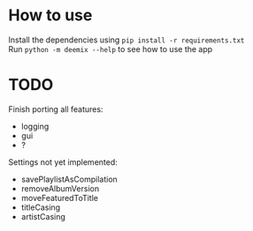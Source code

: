 # How to use
Install the dependencies using `pip install -r requirements.txt`<br>
Run `python -m deemix --help` to see how to use the app

# TODO
Finish porting all features:
- logging
- gui
- ?

Settings not yet implemented:
- savePlaylistAsCompilation
- removeAlbumVersion
- moveFeaturedToTitle
- titleCasing
- artistCasing

